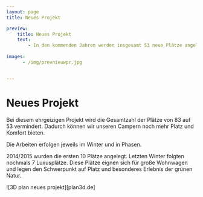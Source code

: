 ```yaml
---
layout: page
title: Neues Projekt

preview:
    title: Neues Projekt
    text: 
        - In den kommenden Jahren werden insgesamt 53 neue Plätze angelegt. Wir setzen auf große und luxuriöse Plätze mit maximalem Komfort.
        
images:
      - /img/prevnieuwpr.jpg


---
```



# Neues Projekt

Bei diesem ehrgeizigen Projekt wird die Gesamtzahl der Plätze von 83 auf 53 vermindert. Dadurch können wir unseren Campern noch mehr Platz und Komfort bieten.

Die Arbeiten erfolgen jeweils im Winter und in Phasen. 

2014/2015 wurden die ersten 10 Plätze angelegt. Letzten Winter folgten nochmals 7 Luxusplätze. Diese Plätze eignen sich für große Wohnwagen und legen den Schwerpunkt auf Platz und besonderes Erlebnis der grünen Natur. 


![3D plan neues projekt][plan3d.de]
